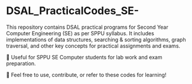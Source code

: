 # DSAL_PracticalCodes_SE-
This repository contains DSAL practical programs for Second Year Computer Engineering (SE) as per SPPU syllabus. It includes implementations of data structures, searching &amp; sorting algorithms, graph traversal, and other key concepts for practical assignments and exams.


📌 Useful for SPPU SE Computer students for lab work and exam preparation.

🔗 Feel free to use, contribute, or refer to these codes for learning!
